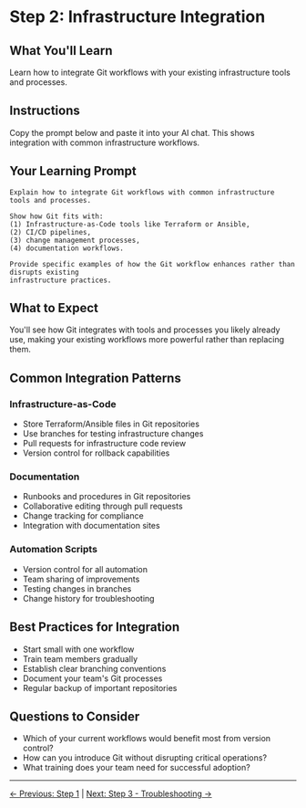 # Step 2: Infrastructure Integration

## What You'll Learn
Learn how to integrate Git workflows with your existing infrastructure tools and processes.

## Instructions
Copy the prompt below and paste it into your AI chat. This shows integration with common infrastructure workflows.

## Your Learning Prompt

```
Explain how to integrate Git workflows with common infrastructure tools and processes. 

Show how Git fits with: 
(1) Infrastructure-as-Code tools like Terraform or Ansible, 
(2) CI/CD pipelines, 
(3) change management processes, 
(4) documentation workflows. 

Provide specific examples of how the Git workflow enhances rather than disrupts existing 
infrastructure practices.
```

## What to Expect
You'll see how Git integrates with tools and processes you likely already use, making your existing workflows more powerful rather than replacing them.

## Common Integration Patterns

### Infrastructure-as-Code
- Store Terraform/Ansible files in Git repositories
- Use branches for testing infrastructure changes
- Pull requests for infrastructure code review
- Version control for rollback capabilities

### Documentation
- Runbooks and procedures in Git repositories
- Collaborative editing through pull requests
- Change tracking for compliance
- Integration with documentation sites

### Automation Scripts
- Version control for all automation
- Team sharing of improvements
- Testing changes in branches
- Change history for troubleshooting

## Best Practices for Integration
- Start small with one workflow
- Train team members gradually
- Establish clear branching conventions
- Document your team's Git processes
- Regular backup of important repositories

## Questions to Consider
- Which of your current workflows would benefit most from version control?
- How can you introduce Git without disrupting critical operations?
- What training does your team need for successful adoption?

---
[← Previous: Step 1](./step-1-comprehensive-assessment.md) | [Next: Step 3 - Troubleshooting →](./step-3-troubleshooting.md)
